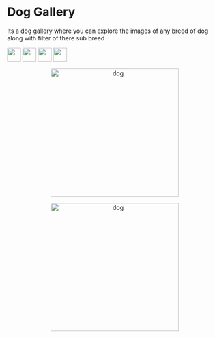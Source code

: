 <h1>Dog Gallery</h1>
Its a dog gallery where you can explore the images of any breed of dog along with filter of there sub breed

<img src="https://github.com/alrra/browser-logos/raw/master/src/edge/edge_256x256.png" width=32px> <img src="https://github.com/alrra/browser-logos/raw/master/src/firefox/firefox_256x256.png" width=32px> <img src="https://github.com/alrra/browser-logos/raw/master/src/safari/safari_256x256.png" width=32px> <img src="https://github.com/alrra/browser-logos/raw/master/src/opera/opera_256x256.png" width=32px>


<p align=center><img src="https://i.ibb.co/k6rR5gh/dog.png" alt="dog" border="0" width=300px></p>
<p align=center><img src="https://i.ibb.co/WpvKh6p/dog.png" alt="dog" border="0" width=300px></p>
